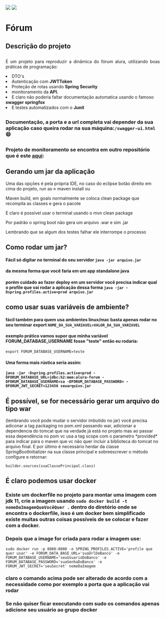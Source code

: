 <img src="https://img.shields.io/static/v1?label=Java&labelColor=red&message=11&color=gray&style=%3CSTYLE%3E&logo=java"> <img src="https://img.shields.io/static/v1?label=Spring%20Boot&labelColor=gray&message=11&color=lemon&style=%3CSTYLE%3E&logo=spring">

# Fórum

## Descrição do projeto
##
<p align="justify">É um projeto para reproduzir a dinâmica do fórum alura, utilizando boas práticas de programação:
<li>DTO's</li>
<li>Autenticação com <b>JWTToken</b></li>
<li>Proteção de rotas usando <b>Spring Security</b></li>
<li>monitoramento da <b>API.</b></li>
<li>E claro não poderia faltar documentação automatica usando o famoso <b>swagger springfox</b> </li><li>E testes automatizados com o <b>Junit</b></p> </li></p>

##
### Documentação, a porta e a url completa vai depender da sua aplicação caso queira rodar na sua máquina:`/swagger-ui.html` :smile:
##
### Projeto de monitoramento se encontra em outro repositório que é este <a href="https://github.com/karlgama/monitoramento-spring">aqui</a>: 

##
## Gerando um jar da aplicação
<p>Uma das opções é pela própria IDE, no caso do eclipse botão direito em cima do projeto, run as-> maven install ou</p>
<p> Maven build, em goals normalmente se coloca clean package que recompila as classes e gera o pacote </p>
<p>E claro é possível usar o terminal usando o mvn clean package</p>
<p>Por padrão o spring boot não gera um arquivo .war e sim .jar</p>
<p>Lembrando que se algum dos testes falhar ele interrompe o processo </p>

##

## Como rodar um jar?

#### Fácil só digitar no terminal do seu servidor ```java -jar arquivo.jar```
#### da mesma forma que você faria em um app standalone java
#### porém cuidado ao fazer deploy em um servidor você precisa indicar qual o profile que vai rodar a aplicação dessa forma ```java -jar -Dspring.profiles.active=prod arquivo.jar```

##
## como usar suas variáveis de ambiente?

#### fácil também para quem usa ambientes linux/mac basta apenas rodar no seu terminar export ```NOME_DA_SUA_VARIAVEL=VALOR_DA_SUA_VARIAVEL```

#### exemplo prático vamos supor que minha variável FORUM_DATABASE_USERNAME fosse "teste" então eu rodaria:
```export FORUM_DATABASE_USERNAME=teste ```

#### Uma forma mais rústica seria assim:
#### ```java -jar -Dspring.profiles.active=prod -DFORUM_DATABASE_URL=jdbc:h2:mem:alura-forum -DFORUM_DATABASE_USERNAME=sa -DFORUM_DATABASE_PASSWORD= -DFORUM_JWT_SECRET=123456 seuarquivo.jar```

##
## É possível, se for necessário gerar um arquivo do tipo war
<p> (lembrando você pode mudar o servidor imbutido no jar) você precisa adiconar a tag packaging no pom.xml passando war, adicionar a dependencia do tomcat que na verdade já está no projeto mas ao passar essa dependência no pom vc usa a tag scope com o parametro *provided* para indicar para o maven que vc não quer incluir a biblioteca do tomcat no arquivo final.
E por último é necessário herdar da classe SpringBootInitializer na sua classe principal e sobreescrever o método configure e retornar:</p> 

```builder.sources(suaClassePrincipal.class)```

## É claro podemos usar docker
### Existe um dockerfile no projeto para montar uma imagem com jdk 11, crie a imagem usando ```sudo docker build -t nomeDaImagemQueVocêQuer .``` dentro do diretório onde se encontra o dockerfile, isso é um docker bem simplificado existe muitas outras coisas possíveis de se colocar e fazer com a docker.

### Depois que a image for criada para rodar a imagem use:
```sudo docker run -p 8080:8080 -e SPRING_PROFILES_ACTIVE='profile que quer usar' -e FORUM_DATA_BASE_URL='suaUrlDeBanco' -e FORUM_DATABASE_USERNAME='seuUsuarioDoBanco' -e FORUM_DATABASE_PASSWORD='suaSenhaDoBanco' -e FORUM_JWT_SECRET='seuSecret' nomeDaImagem```
### claro o comando acima pode ser alterado de acordo com a necessidade como por exemplo a porta que a aplicação vai rodar
### Se não quiser ficar executando com sudo os comandos apenas adicione seu usuário ao grupo docker
